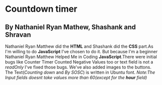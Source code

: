 # Countdown timer 
## By Nathaniel Ryan Mathew, Shashank and Shravan
Nathaniel Ryan Matthew did the **HTML** and Shashank did the **CSS** part.As I'm willing to do **JavaScript** I've chosen to do it.
But because I'm a beginner Nathaniel Ryan Matthew Helped Me in Coding **JavaScript**.There were initial bugs like Counter Timer Counted Negative Values too or text field is not a *readOnly* I've fixed those bugs. We've also added images to the buttons. The Text(*Counting down* and *By SOSC*) is written in Ubuntu font.
*Note:The Input fields doesnt take values more than 60(except for the **hour** field)*